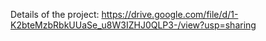 Details of the project: https://drive.google.com/file/d/1-K2bteMzbRbkUUaSe_u8W3IZHJ0QLP3-/view?usp=sharing
